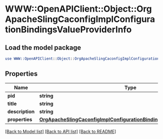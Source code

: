 # WWW::OpenAPIClient::Object::OrgApacheSlingCaconfigImplConfigurationBindingsValueProviderInfo

## Load the model package
```perl
use WWW::OpenAPIClient::Object::OrgApacheSlingCaconfigImplConfigurationBindingsValueProviderInfo;
```

## Properties
Name | Type | Description | Notes
------------ | ------------- | ------------- | -------------
**pid** | **string** |  | [optional] 
**title** | **string** |  | [optional] 
**description** | **string** |  | [optional] 
**properties** | [**OrgApacheSlingCaconfigImplConfigurationBindingsValueProviderProperties**](OrgApacheSlingCaconfigImplConfigurationBindingsValueProviderProperties.md) |  | [optional] 

[[Back to Model list]](../README.md#documentation-for-models) [[Back to API list]](../README.md#documentation-for-api-endpoints) [[Back to README]](../README.md)


